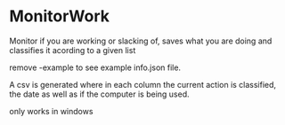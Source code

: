 # MonitorWork
Monitor if you are working or slacking of, saves  what you are doing and classifies it acording to a given list


remove -example to see example info.json file.

A csv is generated where in each column the current action is classified, the date as well as if the computer is being used.

only works in windows

